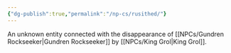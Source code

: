 ```yaml
---
{"dg-publish":true,"permalink":"/np-cs/rusithed/"}
---
```


An unknown entity connected with the disappearance of [[NPCs/Gundren Rockseeker\|Gundren Rockseeker]] by [[NPCs/King Grol\|King Grol]].

